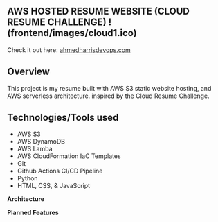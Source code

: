 ## **AWS HOSTED RESUME WEBSITE (CLOUD RESUME CHALLENGE)** !(frontend/images/cloud1.ico)


Check it out here: [ahmedharrisdevops.com](https://ahmedharrisdevops.com )


## **Overview**
This project is my resume built with AWS S3 static website hosting, and AWS serverless architecture. inspired by the Cloud Resume Challenge. 



## **Technologies/Tools used**
* AWS S3
* AWS DynamoDB
* AWS Lamba
* AWS CloudFormation IaC Templates 
* Git
* Github Actions CI/CD Pipeline
* Python
* HTML, CSS, & JavaScript





**Architecture**



**Planned Features**
